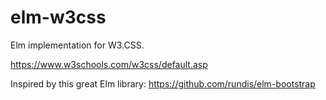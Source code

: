 # elm-w3css
Elm implementation for W3.CSS.

https://www.w3schools.com/w3css/default.asp

Inspired by this great Elm library: https://github.com/rundis/elm-bootstrap
